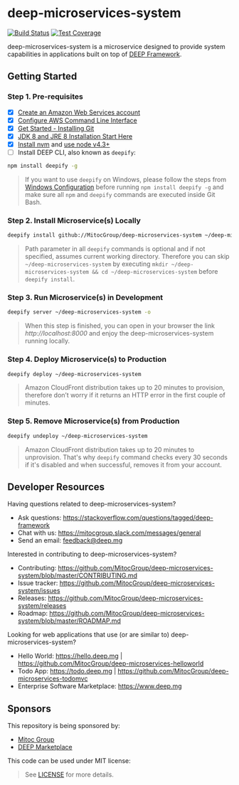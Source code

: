 deep-microservices-system
=========================

[![Build Status](https://travis-ci.com/MitocGroup/deep-microservices-content.svg?token=K6deyi9kwkfxRyXwcv6c&branch=master)](https://travis-ci.com/MitocGroup/deep-microservices-content)
[![Test Coverage](https://codeclimate.com/repos/578ca127770d392b3a003e9a/badges/4bf8dee32379e65d0496/coverage.svg)](https://codeclimate.com/repos/578ca127770d392b3a003e9a/coverage)

deep-microservices-system is a microservice designed to provide system capabilities
in applications built on top of [DEEP Framework](https://github.com/MitocGroup/deep-framework).


## Getting Started

### Step 1. Pre-requisites

- [x] [Create an Amazon Web Services account](https://www.youtube.com/watch?v=WviHsoz8yHk)
- [x] [Configure AWS Command Line Interface](https://docs.aws.amazon.com/cli/latest/userguide/cli-chap-getting-started.html)
- [x] [Get Started - Installing Git](https://git-scm.com/book/en/v2/Getting-Started-Installing-Git)
- [x] [JDK 8 and JRE 8 Installation Start Here](https://docs.oracle.com/javase/8/docs/technotes/guides/install/install_overview.html)
- [x] [Install nvm](https://github.com/creationix/nvm#install-script) and [use node v4.3+](https://github.com/creationix/nvm#usage)
- [ ] Install DEEP CLI, also known as `deepify`:

```bash
npm install deepify -g
```

> If you want to use `deepify` on Windows, please follow the steps from
[Windows Configuration](https://github.com/MitocGroup/deep-framework/blob/master/docs/windows.md)
before running `npm install deepify -g` and make sure all `npm` and `deepify` commands are executed
inside Git Bash.

### Step 2. Install Microservice(s) Locally

```bash
deepify install github://MitocGroup/deep-microservices-system ~/deep-microservices-system
```

> Path parameter in all `deepify` commands is optional and if not specified, assumes current
working directory. Therefore you can skip `~/deep-microservices-system` by executing
`mkdir ~/deep-microservices-system && cd ~/deep-microservices-system` before `deepify install`.

### Step 3. Run Microservice(s) in Development

```bash
deepify server ~/deep-microservices-system -o
```

> When this step is finished, you can open in your browser the link *http://localhost:8000*
and enjoy the deep-microservices-system running locally.

### Step 4. Deploy Microservice(s) to Production

```bash
deepify deploy ~/deep-microservices-system
```

> Amazon CloudFront distribution takes up to 20 minutes to provision, therefore don’t worry
if it returns an HTTP error in the first couple of minutes.

### Step 5. Remove Microservice(s) from Production

```bash
deepify undeploy ~/deep-microservices-system
```

> Amazon CloudFront distribution takes up to 20 minutes to unprovision. That's why `deepify`
command checks every 30 seconds if it's disabled and when successful, removes it from your account.


## Developer Resources

Having questions related to deep-microservices-system?

- Ask questions: https://stackoverflow.com/questions/tagged/deep-framework
- Chat with us: https://mitocgroup.slack.com/messages/general
- Send an email: feedback@deep.mg

Interested in contributing to deep-microservices-system?

- Contributing: https://github.com/MitocGroup/deep-microservices-system/blob/master/CONTRIBUTING.md
- Issue tracker: https://github.com/MitocGroup/deep-microservices-system/issues
- Releases: https://github.com/MitocGroup/deep-microservices-system/releases
- Roadmap: https://github.com/MitocGroup/deep-microservices-system/blob/master/ROADMAP.md

Looking for web applications that use (or are similar to) deep-microservices-system?

- Hello World: https://hello.deep.mg | https://github.com/MitocGroup/deep-microservices-helloworld
- Todo App: https://todo.deep.mg | https://github.com/MitocGroup/deep-microservices-todomvc
- Enterprise Software Marketplace: https://www.deep.mg


## Sponsors

This repository is being sponsored by:
- [Mitoc Group](https://www.mitocgroup.com)
- [DEEP Marketplace](https://www.deep.mg)

This code can be used under MIT license:
> See [LICENSE](https://github.com/MitocGroup/deep-microservices-system/blob/master/LICENSE) for more details.
